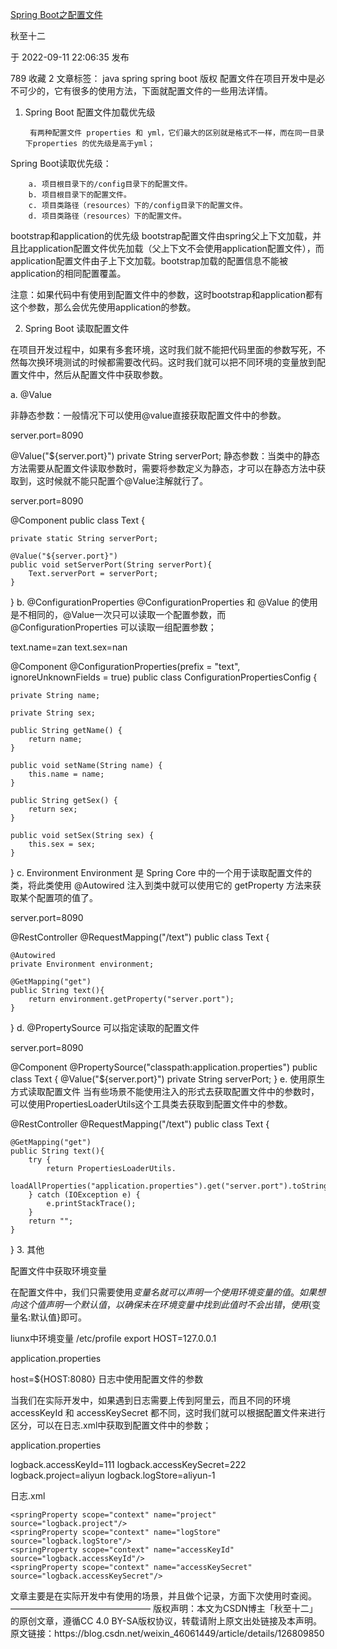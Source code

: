 [Spring Boot之配置文件](https://blog.csdn.net/weixin_46061449/article/details/126809850)

秋至十二

于 2022-09-11 22:06:35 发布

789
 收藏 2
文章标签： java spring spring boot
版权
配置文件在项目开发中是必不可少的，它有很多的使用方法，下面就配置文件的一些用法详情。

1. Spring Boot 配置文件加载优先级

        有两种配置文件 properties 和 yml，它们最大的区别就是格式不一样，而在同一目录下properties 的优先级是高于yml；

Spring Boot读取优先级：

        a. 项目根目录下的/config目录下的配置文件。
        b. 项目根目录下的配置文件。
        c. 项目类路径（resources）下的/config目录下的配置文件。
        d. 项目类路径（resources）下的配置文件。

bootstrap和application的优先级
        bootstrap配置文件由spring父上下文加载，并且比application配置文件优先加载（父上下文不会使用application配置文件），而application配置文件由子上下文加载。bootstrap加载的配置信息不能被application的相同配置覆盖。

注意：如果代码中有使用到配置文件中的参数，这时bootstrap和application都有这个参数，那么会优先使用application的参数。

2. Spring Boot 读取配置文件

在项目开发过程中，如果有多套环境，这时我们就不能把代码里面的参数写死，不然每次换环境测试的时候都需要改代码。这时我们就可以把不同环境的变量放到配置文件中，然后从配置文件中获取参数。

a. @Value   

非静态参数：一般情况下可以使用@value直接获取配置文件中的参数。

server.port=8090

@Value("${server.port}")
private String serverPort;
静态参数：当类中的静态方法需要从配置文件读取参数时，需要将参数定义为静态，才可以在静态方法中获取到，这时候就不能只配置个@Value注解就行了。

server.port=8090

@Component
public class Text {

    private static String serverPort;
     
    @Value("${server.port}")
    public void setServerPort(String serverPort){
        Text.serverPort = serverPort;
    }

}
b. @ConfigurationProperties
@ConfigurationProperties 和 @Value 的使用是不相同的，@Value一次只可以读取一个配置参数，而@ConfigurationProperties 可以读取一组配置参数；

text.name=zan
text.sex=nan

@Component
@ConfigurationProperties(prefix = "text", ignoreUnknownFields = true)
public class ConfigurationPropertiesConfig {

    private String name;
     
    private String sex;
     
    public String getName() {
        return name;
    }
     
    public void setName(String name) {
        this.name = name;
    }
     
    public String getSex() {
        return sex;
    }
     
    public void setSex(String sex) {
        this.sex = sex;
    }

}
c. Environment
Environment 是 Spring Core 中的一个用于读取配置文件的类，将此类使用 @Autowired 注入到类中就可以使用它的 getProperty 方法来获取某个配置项的值了。

server.port=8090

@RestController
@RequestMapping("/text")
public class Text {

    @Autowired
    private Environment environment;
     
    @GetMapping("get")
    public String text(){
        return environment.getProperty("server.port");
    }
}
d. @PropertySource
可以指定读取的配置文件

server.port=8090

@Component
@PropertySource("classpath:application.properties")
public class Text {
    @Value("${server.port}")
    private String serverPort;
}
e. 使用原生方式读取配置文件
当有些场景不能使用注入的形式去获取配置文件中的参数时，可以使用PropertiesLoaderUtils这个工具类去获取到配置文件中的参数。

@RestController
@RequestMapping("/text")
public class Text {

    @GetMapping("get")
    public String text(){
        try {
            return PropertiesLoaderUtils.
                            loadAllProperties("application.properties").get("server.port").toString();
        } catch (IOException e) {
            e.printStackTrace();
        }
        return "";
    }
}
3. 其他

配置文件中获取环境变量

在配置文件中，我们只需要使用${变量名}就可以声明一个使用环境变量的值。如果想向这个值声明一个默认值，以确保未在环境变量中找到此值时不会出错，使用${变量名:默认值}即可。

liunx中环境变量  /etc/profile 
export HOST=127.0.0.1

application.properties

host=${HOST:8080}
日志中使用配置文件的参数

当我们在实际开发中，如果遇到日志需要上传到阿里云，而且不同的环境 accessKeyId 和 accessKeySecret 都不同，这时我们就可以根据配置文件来进行区分，可以在日志.xml中获取到配置文件中的参数；

application.properties

logback.accessKeyId=111
logback.accessKeySecret=222
logback.project=aliyun
logback.logStore=aliyun-1


日志.xml
<?xml version="1.0" encoding="UTF-8"?>
<configuration debug="false">

    <springProperty scope="context" name="project" source="logback.project"/>
    <springProperty scope="context" name="logStore" source="logback.logStore"/>
    <springProperty scope="context" name="accessKeyId" source="logback.accessKeyId"/>
    <springProperty scope="context" name="accessKeySecret" source="logback.accessKeySecret"/>

</configuration>
文章主要是在实际开发中有使用的场景，并且做个记录，方面下次使用时查阅。
————————————————
版权声明：本文为CSDN博主「秋至十二」的原创文章，遵循CC 4.0 BY-SA版权协议，转载请附上原文出处链接及本声明。
原文链接：https://blog.csdn.net/weixin_46061449/article/details/126809850